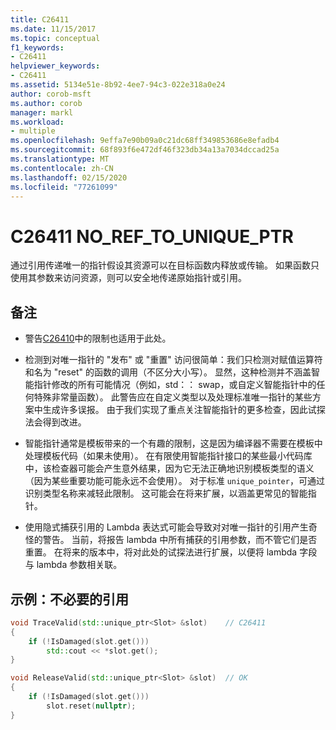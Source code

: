 ```yaml
---
title: C26411
ms.date: 11/15/2017
ms.topic: conceptual
f1_keywords:
- C26411
helpviewer_keywords:
- C26411
ms.assetid: 5134e51e-8b92-4ee7-94c3-022e318a0e24
author: corob-msft
ms.author: corob
manager: markl
ms.workload:
- multiple
ms.openlocfilehash: 9effa7e90b09a0c21dc68ff349853686e8efadb4
ms.sourcegitcommit: 68f893f6e472df46f323db34a13a7034dccad25a
ms.translationtype: MT
ms.contentlocale: zh-CN
ms.lasthandoff: 02/15/2020
ms.locfileid: "77261099"
---
```

# <a name="c26411--no_ref_to_unique_ptr"></a>C26411 NO_REF_TO_UNIQUE_PTR

通过引用传递唯一的指针假设其资源可以在目标函数内释放或传输。 如果函数只使用其参数来访问资源，则可以安全地传递原始指针或引用。

## <a name="remarks"></a>备注

- 警告[C26410](C26410.md)中的限制也适用于此处。

- 检测到对唯一指针的 "发布" 或 "重置" 访问很简单：我们只检测对赋值运算符和名为 "reset" 的函数的调用（不区分大小写）。 显然，这种检测并不涵盖智能指针修改的所有可能情况（例如，std：： swap，或自定义智能指针中的任何特殊非常量函数）。 此警告应在自定义类型以及处理标准唯一指针的某些方案中生成许多误报。 由于我们实现了重点关注智能指针的更多检查，因此试探法会得到改进。

- 智能指针通常是模板带来的一个有趣的限制，这是因为编译器不需要在模板中处理模板代码（如果未使用）。 在有限使用智能指针接口的某些最小代码库中，该检查器可能会产生意外结果，因为它无法正确地识别模板类型的语义（因为某些重要功能可能永远不会使用）。 对于标准 `unique_pointer`，可通过识别类型名称来减轻此限制。 这可能会在将来扩展，以涵盖更常见的智能指针。

- 使用隐式捕获引用的 Lambda 表达式可能会导致对对唯一指针的引用产生奇怪的警告。 当前，将报告 lambda 中所有捕获的引用参数，而不管它们是否重置。 在将来的版本中，将对此处的试探法进行扩展，以便将 lambda 字段与 lambda 参数相关联。

## <a name="example-unnecessary-reference"></a>示例：不必要的引用

```cpp
void TraceValid(std::unique_ptr<Slot> &slot)    // C26411
{
    if (!IsDamaged(slot.get()))
        std::cout << *slot.get();
}

void ReleaseValid(std::unique_ptr<Slot> &slot)  // OK
{
    if (!IsDamaged(slot.get()))
        slot.reset(nullptr);
}
```
